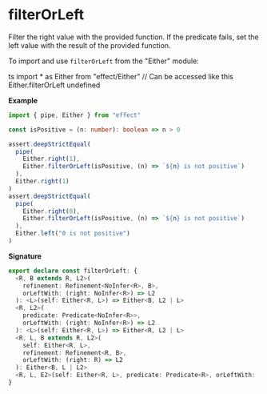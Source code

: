 # filterOrLeft

Filter the right value with the provided function.
If the predicate fails, set the left value with the result of the provided function.

To import and use `filterOrLeft` from the "Either" module:

ts
import \* as Either from "effect/Either"
// Can be accessed like this
Either.filterOrLeft
undefined

**Example**

```ts
import { pipe, Either } from "effect"

const isPositive = (n: number): boolean => n > 0

assert.deepStrictEqual(
  pipe(
    Either.right(1),
    Either.filterOrLeft(isPositive, (n) => `${n} is not positive`)
  ),
  Either.right(1)
)
assert.deepStrictEqual(
  pipe(
    Either.right(0),
    Either.filterOrLeft(isPositive, (n) => `${n} is not positive`)
  ),
  Either.left("0 is not positive")
)
```

**Signature**

```ts
export declare const filterOrLeft: {
  <R, B extends R, L2>(
    refinement: Refinement<NoInfer<R>, B>,
    orLeftWith: (right: NoInfer<R>) => L2
  ): <L>(self: Either<R, L>) => Either<B, L2 | L>
  <R, L2>(
    predicate: Predicate<NoInfer<R>>,
    orLeftWith: (right: NoInfer<R>) => L2
  ): <L>(self: Either<R, L>) => Either<R, L2 | L>
  <R, L, B extends R, L2>(
    self: Either<R, L>,
    refinement: Refinement<R, B>,
    orLeftWith: (right: R) => L2
  ): Either<B, L | L2>
  <R, L, E2>(self: Either<R, L>, predicate: Predicate<R>, orLeftWith: (right: R) => E2): Either<R, L | E2>
}
```
